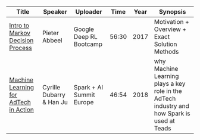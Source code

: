 | Title | Speaker | Uploader | Time  | Year | Synopsis|
| ----- | ------- | -------- | ---- | ----- | ----|
| [Intro to Markov Decision Process](https://www.youtube.com/watch?v=y7zGnKzaKIw)  |  Pieter Abbeel | Google Deep RL Bootcamp  | 56:30 | 2017 | Motivation + Overview + Exact Solution Methods|
| [Machine Learning for AdTech in Action](https://www.youtube.com/watch?v=KgNdGeGJl8w) |  Cyrille Dubarry & Han Ju| Spark + AI Summit Europe | 46:54|  2018 |why Machine Learning plays a key role in the AdTech industry and how Spark is used at Teads|
